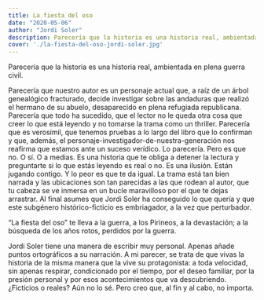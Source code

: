 ```yaml
---
title: La fiesta del oso
date: "2020-05-06"
author: "Jordi Soler"
description: Parecería que la historia es una historia real, ambientada en plena guerra civil. Parecería que nuestro autor es un personaje actual que, a raíz de un árbol genealógico fracturado, decide investigar sobre las andaduras que realizó el hermano de su abuelo...
cover: './la-fiesta-del-oso-jordi-soler.jpg'
---
```


Parecería que la historia es una historia real, ambientada en plena guerra civil.

Parecería que nuestro autor es un personaje actual que, a raíz de un árbol genealógico fracturado, decide investigar sobre las andaduras que realizó el hermano de su abuelo, desaparecido en plena refugiada republicana. Parecería que todo ha sucedido, que el lector no le queda otra cosa que creer lo que está leyendo y no tomarse la trama como un thriller. Parecería que es verosímil, que tenemos pruebas a lo largo del libro que lo confirman y que, además, el personaje-investigador-de-nuestra-generación nos reafirma que estamos ante un suceso verídico.
Lo parecería. Pero es que no. O sí. O a medias. Es una historia que te obliga a detener la lectura y preguntarte si lo que estás leyendo es real o no. Es una ilusión. Están jugando contigo. Y lo peor es que te da igual.
La trama está tan bien narrada y las ubicaciones son tan parecidas a las que rodean al autor, que tu cabeza se ve inmersa en un bucle maravilloso por el que te dejas arrastrar. Al final asumes que Jordi Soler ha conseguido lo que quería y que este subgénero histórico-ficticio es embriagador, a la vez que perturbador.

“La fiesta del oso” te lleva a la guerra, a los Pirineos, a la devastación; a la búsqueda de los años rotos, perdidos por la guerra.

Jordi Soler tiene una manera de escribir muy personal. Apenas añade puntos ortográficos a su narración. A mi parecer, se trata de que vivas la historia de la misma manera que la vive su protagonista: a toda velocidad, sin apenas respirar, condicionado por el tiempo, por el deseo familiar, por la presión personal y por esos acontecimientos que va descubriendo. ¿Ficticios o reales? Aún no lo sé. Pero creo que, al fin y al cabo, no importa.